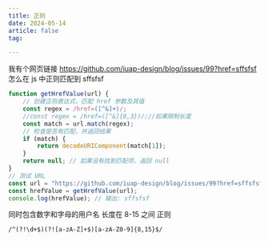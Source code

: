 ```yaml
---
title: 正则
date: 2024-05-14
article: false
tag:

---
```


我有个网页链接 <https://github.com/iuap-design/blog/issues/99?href=sffsfsf> 怎么在 js 中正则匹配到 sffsfsf  
 
```ts
function getHrefValue(url) {
    // 创建正则表达式，匹配 href 参数及其值
    const regex = /href=([^&]+)/;
    //const regex = /href=([^&]{0,3})/;//如果限制长度
    const match = url.match(regex);
    // 检查是否有匹配，并返回结果
    if (match) {
        return decodeURIComponent(match[1]);
    }
    return null; // 如果没有找到匹配项，返回 null
}
// 测试 URL
const url = "https://github.com/iuap-design/blog/issues/99?href=sffsfsf";
const hrefValue = getHrefValue(url);
console.log(hrefValue); // 输出: sffsfsf
```


同时包含数字和字母的用户名 长度在 8-15 之间 正则  
  
`/^(?!\d+$)(?![a-zA-Z]+$)[a-zA-Z0-9]{8,15}$/`  

